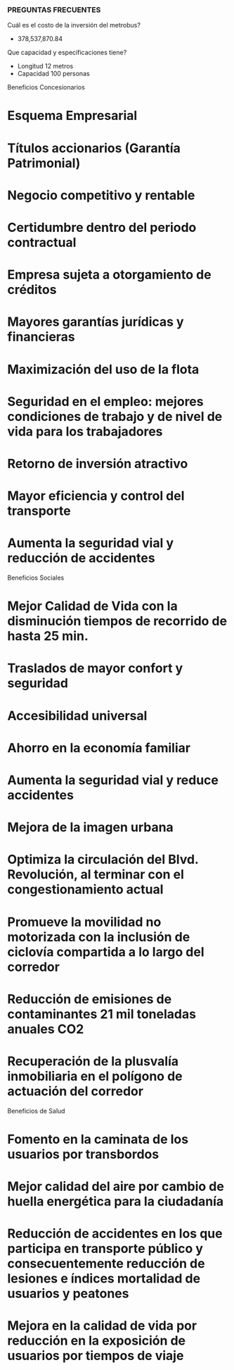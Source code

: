 
### PREGUNTAS FRECUENTES

Cuál es el costo de la inversión del metrobus?

* 378,537,870.84

Que capacidad y especificaciones tiene?

* Longitud 12 metros
* Capacidad 100 personas

Beneficios Concesionarios

# Esquema Empresarial
# Títulos accionarios (Garantía Patrimonial)
# Negocio competitivo y rentable
# Certidumbre dentro del periodo contractual
# Empresa sujeta a otorgamiento de créditos
# Mayores garantías jurídicas y financieras
# Maximización del uso de la flota
# Seguridad en el empleo: mejores condiciones de trabajo y de nivel de vida para los trabajadores
# Retorno de inversión atractivo
# Mayor eficiencia y control del transporte
# Aumenta la seguridad vial y reducción de accidentes

Beneficios Sociales

# Mejor Calidad de Vida con la disminución tiempos de recorrido de hasta 25 min.
# Traslados de mayor confort y seguridad
# Accesibilidad universal
# Ahorro en la economía familiar
# Aumenta la seguridad vial y reduce accidentes
# Mejora de la imagen urbana
# Optimiza la circulación del Blvd. Revolución, al terminar con el congestionamiento actual
# Promueve la movilidad no motorizada con la inclusión de ciclovía compartida a lo largo del corredor
# Reducción de emisiones de contaminantes 21 mil toneladas anuales CO2
# Recuperación de la plusvalía inmobiliaria en el polígono de actuación del corredor

Beneficios de Salud

# Fomento en la caminata de los usuarios por transbordos
# Mejor calidad del aire por cambio de huella energética para la ciudadanía
# Reducción de accidentes en los que participa en transporte público y consecuentemente reducción de lesiones e índices mortalidad de usuarios y peatones
# Mejora en la calidad de vida por reducción en la exposición de usuarios por tiempos de viaje
